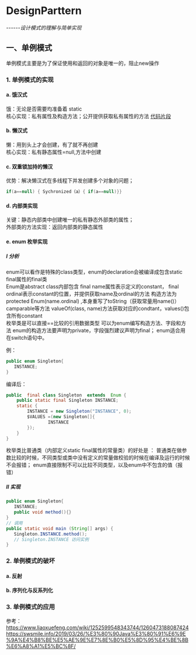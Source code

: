 # DesignParttern
*------设计模式的理解与简单实现*  

## 一、单例模式
单例模式主要是为了保证使用和返回的对象是唯一的，阻止new操作
### 1. 单例模式的实现
#### a. 饿汉式
 饿：无论是否需要均准备着 static  
 核心实现：私有属性及构造方法；公开提供获取私有属性的方法
 [代码片段](https://github.com/XUmeng96/DesignPattern/blob/master/src/main/java/com/xu/pattern/singleton/HungrySingleton.java)  
 
#### b. 懒汉式
懒：用到头上才会创建，有了就不再创建  
核心实现：私有静态属性=null,方法中创建  
#### c. 双重锁加持的懒汉
优势：解决懒汉式在多线程下并发创建多个对象的问题； 
```java
if(a==null) { Sychronized（a）{ if(a==null)}}
```

#### d. 内部类实现
关键：静态内部类中创建唯一的私有静态外部类的属性；  
外部类的方法实现：返回内部类的静态属性  
#### e. enum 枚举实现
##### I 分析
 enum可以看作是特殊的class类型，enum的declaration会被编译成包含static final属性的final类  
 Enum是abstract class内部包含 final name属性表示定义的constant， final ordinal表示constant的位置，并提供获取name及ordinal的方法
 构造方法为protected Enum(name.ordinal) ,本身重写了toString（获取常量用name()） camparable等方法 valueOf(class, name)方法获取对应的condtant，values()包含所有constant  
 枚举类是可以直接==比较的引用数据类型
 可以为enum编写构造方法、字段和方法
 enum的构造方法要声明为private，字段强烈建议声明为final；
 enum适合用在switch语句中。  

 例：
 ```java
public enum Singleton{
    INSTANCE;
}
```
编译后：
```java
public  final class Singleton  extends  Enum {
    public static final Singleton INSTANCE;
    static {
        INSTANCE = new Singleton("INSTANCE", 0);
        $VALUES =(new Singleton[]{
                INSTANCE
        });
    }
}
```
枚举类比普通类（内部定义static final属性的常量类）的好处是 ：
普通类在做参数比较的时候，不同类型或类中没有定义的常量做校验的时候在编译及运行的时候不会报错；
enum直接限制不可以比较不同类型，以及enum中不包含的值（报错）  


 
 ##### II 实现
 ```java
public enum Singleton{
    INSTANCE;
    public void method(){}
}
// 调用
public static void main (String[] args) {
    Singleton.INSTANCE.method();
    // Singleton.INSTANCE 访问实例
}
```
 ### 2. 单例模式的破坏  
#### a. 反射
#### b. 序列化与反系列化

### 3. 单例模式的应用

参考：
https://www.liaoxuefeng.com/wiki/1252599548343744/1260473188087424  
https://swsmile.info/2019/03/26/%E3%80%90Java%E3%80%91%E6%9E%9A%E4%B8%BE%E5%AE%9E%E7%8E%B0%E5%8D%95%E4%BE%8B%E6%A8%A1%E5%BC%8F/